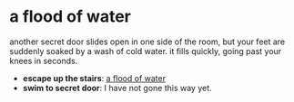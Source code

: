 # a flood of water

another secret door slides open in one side of the room, but your feet are suddenly soaked by a wash of cold water. it fills quickly, going past your knees in seconds.

- **escape up the stairs**: [a flood of water](a-flood-of-water-tj7qze.md)
- **swim to secret door**: I have not gone this way yet.
